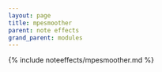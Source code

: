 ```yaml
---
layout: page
title: mpesmoother
parent: note effects
grand_parent: modules
---
```


{% include noteeffects/mpesmoother.md %}
